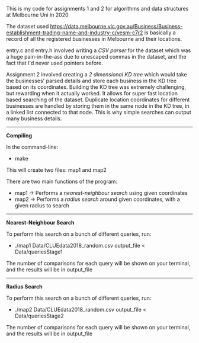 This is my code for assignments 1 and 2 for algorithms and data structures at Melbourne Uni in 2020

The dataset used https://data.melbourne.vic.gov.au/Business/Business-establishment-trading-name-and-industry-c/vesm-c7r2 
is basically a record of all the registered businesses in Melbourne and their locations.

entry.c and entry.h involved writing a *CSV parser* for the dataset which was a huge pain-in-the-ass 
due to unescaped commas in the dataset, and the fact that I'd never used pointers before.

Assignment 2 involved creating a *2 dimensional KD tree* which would take the businesses' parsed details and store each 
business in the KD tree based on its coordinates. Building the KD tree was extremely challenging, but rewarding when it 
actually worked. It allows for super fast location based searching of the dataset.
Duplicate location coordinates for different businesses are handled by storing them in the same node in the KD tree, in
a linked list connected to that node. This is why simple searches can output many business details.

----------------------------------------------------------------------------------------------------------------------------

**Compiling**

In the command-line:
- make

This will create two files: map1 and map2

There are two main functions of the program:
- map1 -> Performs a *nearest-neighbour search* using given coordinates
- map2 -> Performs a *radius search* around given coordinates, with a given radius to search

----------------------------------------------------------------------------------------------------------------------------

**Nearest-Neighbour Search**

To perform this search on a bunch of different queries, run:

- ./map1 Data/CLUEdata2018_random.csv output_file < Data/queriesStage1

The number of comparisons for each query will be shown on your terminal, and the results will be in output_file

----------------------------------------------------------------------------------------------------------------------------

**Radius Search**

To perform this search on a bunch of different queries, run:

- ./map2 Data/CLUEdata2018_random.csv output_file < Data/queriesStage2

The number of comparisons for each query will be shown on your terminal, and the results will be in output_file

